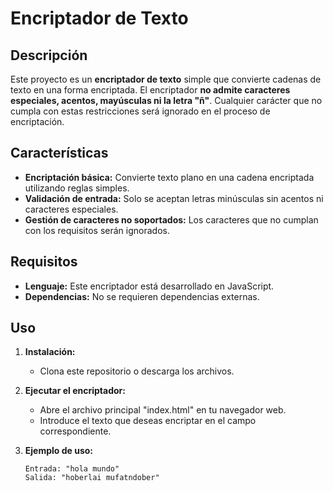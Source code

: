 # Encriptador de Texto

## Descripción

Este proyecto es un **encriptador de texto** simple que convierte cadenas de texto en una forma encriptada. El encriptador **no admite caracteres especiales, acentos, mayúsculas ni la letra "ñ"**. Cualquier carácter que no cumpla con estas restricciones será ignorado en el proceso de encriptación.

## Características

- **Encriptación básica:** Convierte texto plano en una cadena encriptada utilizando reglas simples.
- **Validación de entrada:** Solo se aceptan letras minúsculas sin acentos ni caracteres especiales.
- **Gestión de caracteres no soportados:** Los caracteres que no cumplan con los requisitos serán ignorados.

## Requisitos

- **Lenguaje:** Este encriptador está desarrollado en JavaScript.
- **Dependencias:** No se requieren dependencias externas.

## Uso

1. **Instalación:**
   - Clona este repositorio o descarga los archivos.

2. **Ejecutar el encriptador:**
   - Abre el archivo principal "index.html" en tu navegador web.
   - Introduce el texto que deseas encriptar en el campo correspondiente.

3. **Ejemplo de uso:**
   ```plaintext
   Entrada: "hola mundo"
   Salida: "hoberlai mufatndober"
